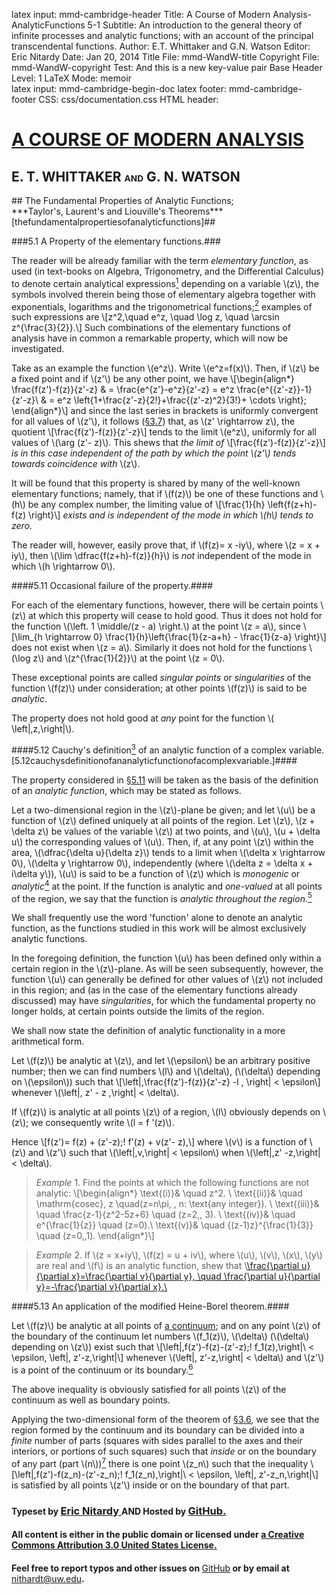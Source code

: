latex input:	mmd-cambridge-header
Title:	A Course of Modern Analysis-AnalyticFunctions 5-1 
Subtitle:	An introduction to the general theory of
	infinite processes and analytic functions;
	with an account of the principal
	transcendental functions.
Author:	E.T. Whittaker and G.N. Watson
Editor:	Eric Nitardy
Date:	Jan 20, 2014
Title File:	mmd-WandW-title
Copyright File:	mmd-WandW-copyright
Test:	And this is a new key-value pair
Base Header Level:	1
LaTeX Mode:	memoir  
latex input:	mmd-cambridge-begin-doc 
latex footer:	mmd-cambridge-footer
CSS:	css/documentation.css
HTML header:	<script type="text/javascript"
	src="https://cdn.mathjax.org/mathjax/latest/MathJax.js?config=TeX-AMS_HTML-full"></script>
	<script type="text/javascript" src="js/showhide.js"></script>
	<script type="text/javascript" src="js/mathjaxend.js"></script>


<div id="header"><h1><a href="CMA00-Front.html">A COURSE OF MODERN<span>&nbsp;</span>ANALYSIS</a></h1><h2>E. T. WHITTAKER <span style="font-size:65%;">AND</span> G.<span>&nbsp;</span>N.<span>&nbsp;</span>WATSON</h2></div>

<div markdown=1 id="content">
<div markdown=1 class="contenttext">
## The Fundamental Properties of Analytic<span>&nbsp;</span>Functions; <br>***Taylor's,<span>&nbsp;</span>Laurent's and Liouville's<span>&nbsp;</span>Theorems***[thefundamentalpropertiesofanalyticfunctions]##

###5.1 A Property of the elementary functions.###

[^analyticfuncyions,+3]: The reader will observe that this is not the sense in which the term function is defined ([§3.1](CMA03-1-ContinuousFnsMN.html#thedependenceofonecomplexnumberonanother)) in this work. Thus e.g. \\(x - iy\\) and \\(\left| \,z\,  \right|\\) are functions of \\(z \,( = x + iy)\\) in the sense of [§3.1](CMA03-1-ContinuousFns.html#thedependenceofonecomplexnumberonanother), but are not elementary functions of the type under consideration.

The reader will be already familiar with the term *elementary function*, as 
used (in text-books on Algebra, Trigonometry, and the Differential Calculus) 
to denote certain analytical expressions[^analyticfuncyions,+3] depending on a variable \\(z\\), the 
symbols involved therein being those of elementary algebra together with 
exponentials, logarithms and the trigonometrical functions;[^appendix,-3] examples of such 
expressions are 
\\[z^2,\quad e^z, \quad \log z, \quad \arcsin z^{\frac{3}{2}}.\\] 
Such combinations of the elementary functions of analysis have in common 
a remarkable property, which will now be investigated. 

[^appendix,-3]: *Editor's Note*: Exponentials, logarithms and the trigonometrical functions are defined and their fundamental properties derived in the [Appendix](CMA24-Appendix-I-LogrithmAndExponential.html).

Take as an example the function \\(e^z\\). 
Write \\(e^z=f(x)\\). Then, if \\(z\\) be a fixed point and if \\(z'\\) be any other point, we have 
\\[\begin{align*}
\frac{f(z')-f(z)}{z'-z} & = \frac{e^{z'}-e^z}{z'-z} = e^z \frac{e^{\{z'-z\}}-1}{z'-z}\\
& = e^z \left\{1+\frac{z'-z}{2!}+\frac{(z'-z)^2}{3!}+ \cdots \right\};
\end{align*}\\]
and since the last series in brackets is uniformly convergent for all values of 
\\(z'\\), it follows ([§3.7](CMA03-4-PowerSeries.html#3.7uniformityofconvergenceofpowerseries.)) that, as \\(z' \rightarrow z\\), the quotient 
\\[\frac{f(z')-f(z)}{z'-z}\\]
tends to the limit \\(e^z\\), uniformly for all values of \\(\arg (z'- z)\\). 
This shews that *the limit of* 
\\[\frac{f(z')-f(z)}{z'-z}\\]
*is in this case independent of the path by which the point \\(z'\\) tends towards 
coincidence with* \\(z\\). 

It will be found that this property is shared by many of the well-known 
elementary functions; namely, that if \\(f(z)\\) be one of these functions and \\(h\\) be any complex number, the limiting value of 
\\[\frac{1}{h} \left\{f(z+h)-f(z) \right\}\\]
*exists and is independent of the mode in which \\(h\\) tends to zero.*

The reader will, however, easily prove that, if \\(f(z)= x -iy\\), where \\(z = x + iy\\), then \\(\lim \dfrac{f(z+h)-f(z)}{h}\\) is *not* independent of the mode in which \\(h \rightarrow 0\\). 

####5.11 Occasional failure of the property.#### 

For each of the elementary functions, however, there will be certain points 
\\(z\\) at which this property will cease to hold good. Thus it does not hold for 
the function \\(\left. 1 \middle/(z - a) \right.\\) at the point \\(z = a\\), since 
\\[\lim_{h \rightarrow 0} \frac{1}{h}\left\{\frac{1}{z-a+h} - \frac{1}{z-a} \right\}\\]
does not exist when \\(z = a\\). Similarly it does not hold for the functions \\(\log z\\) and \\(z^{\frac{1}{2}}\\) at the point \\(z = 0\\). 

These exceptional points are called *singular points* or *singularities* of the 
function \\(f(z)\\) under consideration; at other points \\(f(z)\\) is said to be *analytic*. 

The property does not hold good at *any* point for the function \\( \left|\,z\,\right|\\). 

####5.12 Cauchy's definition[^cauchysmemoir,-2] of an analytic function of a complex variable. [5.12cauchysdefinitionofananalyticfunctionofacomplexvariable.]####

[^cauchysmemoir,-2]: See the memoir cited in [§5.2](CMA05-2-CauchysTheorem.html#5.2cauchystheoremontheintegralofafunctionroundacontour.) (1st margin note).

The property considered in [§5.11](#5.11occasionalfailureoftheproperty.) will be taken as the basis of the definition of an *analytic function*, which may be stated as follows. 

[^analytic,-3]: The words 'regular' and 'holomorphic' are sometimes used. A distinction has been made by Borel between 'monogenic' and 'analytic' functions in the case of functions with an infinite number of singularities. See [§5.51](CMA05-4-AnalyticContinuation.html#). <br><br>*Editor's Note*: Modern usage is slightly different: a complex function is *analytic, holomorphic (or regular) at a point \\(z\\)* if it is differentiable in a open neighborhood of \\(z\\) and is *holomorphic on set \\(S\\)* if it is holomorphic at every point of an open set containing \\(S\\).

Let a two-dimensional region in the \\(z\\)-plane be given; and let \\(u\\) be a 
function of \\(z\\) defined uniquely at all points of the region. Let \\(z\\), \\(z + \delta z\\) be values of the variable \\(z\\) at two points, and \\(u\\), \\(u + \delta u\\) the corresponding values of \\(u\\). Then, if, at any point \\(z\\) within the area, \\(\dfrac{\delta u}{\delta z}\\) tends to a limit when \\(\delta x \rightarrow 0\\), \\(\delta y \rightarrow 0\\), independently (where \\(\delta z = \delta x + i\delta y\\)), \\(u\\) is said to be a function of \\(z\\) 
which is *monogenic* or *analytic*[^analytic,-3] at the point. If the function is analytic and *one-valued* at all points of the region, we say that the function is *analytic 
throughout the region.*[^onevalued,+3] 

[^onevalued,+3]: See [§5.2 cor. 2](CMA05-2-CauchysTheorem.html#5.2corollary2), margin note.

We shall frequently use the word 'function' alone to denote an analytic 
function, as the functions studied in this work will be almost exclusively 
analytic functions. 

In the foregoing definition, the function \\(u\\) has been defined only within 
a certain region in the \\(z\\)-plane. As will be seen subsequently, however, the 
function \\(u\\) can generally be defined for other values of \\(z\\) not included in this 
region; and (as in the case of the elementary functions already discussed) 
may have *singularities*, for which the fundamental property no longer holds, 
at certain points outside the limits of the region. 

We shall now state the definition of analytic functionality in a more 
arithmetical form. 

Let \\(f(z)\\) be analytic at \\(z\\), and let \\(\epsilon\\) be an arbitrary positive number; then we can find numbers \\(l\\) and \\(\delta\\), (\\(\delta\\) depending on \\(\epsilon\\)) such that 
\\[\left|\,\frac{f(z')-f(z)}{z'-z} -l \, \right| < \epsilon\\]
whenever \\(\left|\, z' - z \,\right| < \delta\\). 

If \\(f(z)\\) is analytic at all points \\(z\\) of a region, \\(l\\) obviously depends on \\(z\\); we consequently write \\(l = f '(z)\\). 

Hence \\[f(z')= f(z) + (z'-z)\;\! f'(z) + v(z'- z),\\] 
where \\(v\\) is a function of \\(z\\) and \\(z'\\) such that \\(\left|\,v\,\right| < \epsilon\\) when \\(\left|\,z' -z\,\right|< \delta\\). 

>*Example* 1. Find the points at which the following functions are not analytic: 
>\\[\begin{align*}
>\text{(i)}& \quad z^2.  \\  \text{(ii)}& \quad \mathrm{cosec}\, z \quad(z=n\pi, \,  n\: \text{any integer}). \\
>\text{(iii)}& \quad \frac{z-1}{z^2-5z+6} \quad (z=2,\, 3). \\  \text{(iv)}& \quad e^{\frac{1}{z}} \quad (z=0).\\
> \text{(v)}& \quad \{(z-1)z\}^{\frac{1}{3}} \quad (z=0,\,1).
>\end{align*}\\] 


>*Example* 2. If \\(z = x+iy\\), \\(f(z) = u + iv\\), where \\(u\\), \\(v\\), \\(x\\), \\(y\\) are real and \\(f\\) is an analytic function, shew that 
\\[\frac{\partial u}{\partial x}=\frac{\partial v}{\partial y}, \quad  \frac{\partial u}{\partial y}=-\frac{\partial v}{\partial x}.\\](Riemann.) 


####5.13 An application of the modified Heine-Borel theorem.####

Let \\(f(z)\\) be analytic at all points of [a continuum](CMA03-1-ContinuousFns.html#3.21continuum); and on any point \\(z\\) of the boundary of the continuum let numbers \\(f_1(z)\\), \\(\delta\\) (\\(\delta\\) depending on \\(z\\)) exist such that 
\\[\left|\,f(z')-f(z)-(z'-z)\;\! f_1(z)\,\right|\ < \epsilon\, \left|\, z'-z\,\right|\\] 
whenever \\(\left|\, z'-z\,\right| < \delta\\) and \\(z'\\) is a point of the continuum or its boundary.[^boundary,-2] 

[^boundary,-2]: We write \\(f_1(z)\\) instead of \\(f'(z)\\) as the differential coefficient might not exist when \\(z'\\) approaches \\(z\\) from outside the boundary so that \\(f_1(z)\\) is not necessarily a unique derivate.

The above inequality is obviously satisfied for all points \\(z\\) of the continuum 
as well as boundary points. 

Applying the two-dimensional form of the theorem of [§3.6](CMA03-3-Heine-Borel.html#themodifiedheine-boreltheorem.), we see that 
the region formed by the continuum and its boundary can be divided into 
a *finite* number of parts (squares with sides parallel to the axes and their 
interiors, or portions of such squares) such that *inside* or on the boundary of 
any part (part \\(n\\))[^addindex,-7] there is one point \\(z_n\\) such that the inequality 
\\[\left|\,f(z')-f(z_n)-(z'-z_n)\;\! f_1(z_n)\,\right|\ < \epsilon\, \left|\, z'-z_n\,\right|\\] 
is satisfied by all points \\(z'\\) inside or on the boundary of that part. 

[^addindex,-7]: *Editor's Note*: For clarity, I indexed the parts and the \\(z_n\\).

</div>

</div>



<div id="footer">
<h3><span style="font-size:85%;">Typeset by </span><a href="../index.html" target="_blank">Eric Nitardy </a> <span style="font-size:85%;">AND Hosted by </span><a href="https://github.com/"> GitHub.</a></h3>
<h4>All content is either in the public domain or licensed under <a href="http://creativecommons.org/licenses/by/3.0/us/">a Creative Commons Attribution 3.0 United States License.</a></h4>
<h4>Feel free to report typos and other issues on <span style="font-weight: 400;"><a href="https://github.com/CdLbB/cdlbb.github.com/tree/master/WandW">GitHub</a></span> or by email at <span style="font-weight: 400;"><a href="&#x6d;&#x61;&#x69;&#108;&#116;&#111;&#58;&#110;&#x69;&#x74;&#104;&#x61;&#114;&#100;&#x74;&#x40;&#x75;&#x77;&#46;&#101;&#x64;&#x75;">&#x6e;&#x69;&#116;&#x68;&#x61;&#114;&#100;&#x74;&#x40;&#117;&#119;&#x2e;&#101;&#x64;&#x75;</a></span>.</h4>
</div>

<div id="navaprop" class="navigation" style="visibility:hidden;" >
<h2 id="contents">Contents</h2>
<ul>
<li class="part"><a onClick="hideIt('navaprop');showIt('navfront');">FRONTMATTER</a>
  <ul>
    <li><a href="CMA00-Front.html#contents">Table of Contents</a></li>
  </ul>
</li>
<li class="part"><a onClick="hideIt('navaprop');showIt('navprocesses');">PROCESSES OF ANALYSIS</a>
  <ul>
    <li class="more"><a onClick="hideIt('navaprop');showIt('navprocesses');"> more . . . </a></li>
    <li><a href="CMA04-1-Integration.html">The Theory of Riemann Integration</a></li>
    <li><a href="#thefundamentalpropertiesofanalyticfunctions">The Properties of Analytic Functions</a>
      <ul>
	<li class="current"><a href="#5.1apropertyoftheelementaryfunctions.">A Property of Elementary Functions</a>
          <ul>
              <li  class="current"><a href="#5.11occasionalfailureoftheproperty.">Occasional failure of the property</a>
              <li  class="current"><a href="#5.12cauchysdefinitionofananalyticfunctionofacomplexvariable.">Cauchy&#8217;s definition of an analytic function</a>
              <li  class="current"><a href="#5.13anapplicationofthemodifiedheine-boreltheorem.">An application of the Heine-Borel theorem</a>
          </ul>
       </li>
        <li><a href="CMA05-2-CauchysTheorem.html#5.2cauchystheoremontheintegralofafunctionroundacontour.">Cauchy&#8217;s Theorem</a></li>
	<li><a href="CMA05-3-TaylorsTheorem.html#5.3analyticfunctionsrepresentedbyuniformlyconvergentseries.">Analytic Functions as Uniformly Convergent Series</a></li>
	<li><a href="CMA05-3-TaylorsTheorem.html#5.4taylorstheorem.">Taylor&#8217;s Theorem</a></li>
	<li><a href="CMA05-4-AnalyticContinuation.html#5.5theprocessofcontinuation.">Analytic Continuation</a></li>
       <li><a href="CMA05-5-LaurentsTheorem.html#5.6laurentstheorem.">Laurent&#8217;s Theorem</a></li>
	<li><a href="CMA05-6-ManyValuedFunctions.html#5.7many-valuedfunctions.">Many-valued Functions</a></li>
        <li><a href="CMA05-6-ManyValuedFunctions.html#references.">References</a></li>
        <li><a href="CMA05-6-ManyValuedFunctions.html#miscellaneousexamples.">Miscellaneous Examples</a></li>
      </ul>
    </li>
    <li><a href="CMA06-1-Residues.html">The Theory of Residues</a></li>
    <li class="more"><a onClick="hideIt('navaprop');showIt('navprocesses');"> more . . . </a></li>
  </ul>
</li>
<li class="part"><a onClick="hideIt('navaprop');showIt('navtranscendental');">THE TRANSCENDENTAL FUNCTIONS</a></li>
<li class="part"><a onClick="hideIt('navaprop');showIt('navback');">BACKMATTER</a> 
   <ul >
    <li ><a href="CMA24-Appendix-I-LogrithmAndExponential.html">Appendix</a></li>
  </ul>
</li>
</ul>
</div>



<div id="navfront" class="navigation" style="visibility:hidden;" >
<h2 id="contents">Contents</h2>
<ul>
<li class="part"><a>FRONTMATTER</a>
  <ul>
    <li><a href="CMA00-Front.html#acourseof">Title Page</a></li>
    <li><a href="CMA00-Front.html#cambridgeuniversitypress">Copyright</a></li>
    <li><a href="CMA00-Front.html#preface">Preface</a></li>
    <li><a href="CMA00-Front.html#editorsnote">Editor&#8217;s Note</a></li>
    <li class="toc"><a href="CMA00-Front.html#contents">Table of Contents</a></li>
  </ul>
</li>
<li class="part"><a onClick="hideIt('navfront');showIt('navprocesses');">PROCESSES OF ANALYSIS</a>  
<ul>
    <li class="more current"><a onClick="showIt('navaprop');hideIt('navfront');"> you are here . . . </a></li>
  </ul>
</li>
<li class="part"><a onClick="hideIt('navfront');showIt('navtranscendental');">THE TRANSCENDENTAL FUNCTIONS</a></li>
<li class="part"><a onClick="hideIt('navfront');showIt('navback');">BACKMATTER</a></li>
</ul>
</div>


<div id="navprocesses" class="navigation" style="visibility:hidden;" >
<h2 id="contents">Contents</h2>
<ul>
<li class="part"><a onClick="showIt('navfront');hideIt('navprocesses');">FRONTMATTER</a></li>
<li class="part"><a>PROCESSES OF ANALYSIS</a>
  <ul >
    <li><a href="CMA01-Complex.html">Complex Numbers</a></li>
    <li><a href="CMA02-1-Limits.html">The Theory of Convergence</a></li>
     <li><a href="CMA03-1-ContinuousFns.html">Continuity and Uniform Convergence</a></li>
     <li><a href="CMA04-1-Integration.html">The Theory of Riemann Integration</a></li>
     <li><a href="CMA05-1-AnalyticFunctions.html">The Properties of Analytic Functions</a></li>
     <li class="more current"><a onClick="showIt('navaprop');hideIt('navprocesses');"> you are here . . . </a></li>
     <li><a href="CMA06-1-Residues.html">The Theory of Residues</a></li>
     <li><a href="CMA07-1-ExpansionOfFunctions.html">Expanding Functions in Infinite Series</a></li>
     <li><a href="CMA08-1-AsymptoticExpansion.html">Asymptotic Expansions &amp Summability</a></li>
     <li><a href="CMA09-1-FourierSeries.html">Fourier Series &amp; Trigonometrical Series</a></li>
     <li class="notdone"><a href="whereOwhere.html">Linear Differential Equations</a></li>
     <li class="notdone"><a href="whereOwhere.html">Integral Equations</a></li>
  </ul>
</li>
<li class="part"><a onClick="hideIt('navprocesses');showIt('navtranscendental');">THE TRANSCENDENTAL FUNCTIONS</a></li>
<li class="part"><a onClick="hideIt('navprocesses');showIt('navback');">BACKMATTER</a></li>
</ul>
</div>


<div id="navtranscendental" class="navigation" style="visibility:hidden;" >
<h2 id="contents">Contents</h2>
<ul>
<li class="part"><a onClick="showIt('navfront');hideIt('navtranscendental');">FRONTMATTER</a></li>
<li class="part"><a onClick="showIt('navprocesses');hideIt('navtranscendental');">PROCESSES OF ANALYSIS</a> 
<ul>
    <li class="more current"><a onClick="showIt('navaprop');hideIt('navtranscendental');"> you are here . . . </a></li>
  </ul>
</li>
<li class="part"><a>THE TRANSCENDENTAL FUNCTIONS</a>
  <ul>
    <li class="notdone"><a href="whereOwhere.html">The Gamma Function</a></li>
    <li class="notdone"><a href="whereOwhere.html">The Zeta Function</a></li>
    <li class="notdone"><a href="whereOwhere.html">The Hypergeometric Function</a></li>
    <li class="notdone"><a href="whereOwhere.html">Legendre Functions</a></li>
    <li class="notdone"><a href="whereOwhere.html">The Confluent Hypergeometric Function</a></li>
    <li class="notdone"><a href="whereOwhere.html">Bessel Functions</a></li>
    <li class="notdone"><a href="whereOwhere.html">The Equations of Mathematical Physics</a></li>
    <li class="notdone"><a href="whereOwhere.html">Mathieu Functions</a></li>
    <li class="notdone"><a href="whereOwhere.html">Elliptic &amp; Weierstrassian Functions</a></li>
    <li class="notdone"><a href="whereOwhere.html">The Theta Functions</a></li>
    <li class="notdone"><a href="whereOwhere.html">The Jacobian Elliptic Functions</a></li>
    <li class="notdone"><a href="whereOwhere.html">Ellipsoidal Harmonics &amp; Lamé&#8217;s Equation</a></li> 
  </ul>
  </li>
<li class="part"><a onClick="hideIt('navtranscendental');showIt('navback');">BACKMATTER</a></li>
</ul>
</div>


<div id="navback" class="navigation" style="visibility:hidden;" >
<h2 id="contents">Contents</h2>
<ul>
<li class="part"><a onClick="showIt('navfront');hideIt('navback');">FRONTMATTER</a></li>
<li class="part"><a onClick="showIt('navprocesses');hideIt('navback');">PROCESSES OF ANALYSIS</a>  
<ul>
    <li class="more current"><a onClick="showIt('navaprop');hideIt('navback');"> you are here . . . </a></li>
  </ul>
</li>
<li class="part"><a onClick="showIt('navtranscendental');hideIt('navback');">THE TRANSCENDENTAL FUNCTIONS</a></li>
<li class="part"><a>BACKMATTER</a>
  <ul >
    <li ><a href="CMA24-Appendix-I-LogrithmAndExponential.html">Appendix</a></li>
    <li ><a href="whereOwhere.html">Authors Quoted</a></li>
  </ul>
</li>
</ul>
</div>



<div id="navfixedleft" class="fixedBleft">
<p><a href="CMA04-3-ComplexInt.html">&#x25C0;&#xFE0E;</a></p>
</div>

<div id="navfixedrightempty" class="fixedBright" style="visibility: visible;">
<p><a onClick="showIt('navaprop');hideIt('navfront');hideIt('navprocesses');hideIt('navtranscendental');hideIt('navback');showIt('navfixedrightlist');hideIt('navfixedrightempty');" style="float: left;">&#x25A4;</a> <a href="CMA05-2-CauchysTheorem.html" style="float: right;">&#x25B6;&#xFE0E;</a></p>
</div>

<div  id="navfixedrightlist" class="fixedBright" style="visibility: hidden;">
<p><a onClick="hideIt('navaprop');hideIt('navfront');hideIt('navprocesses');hideIt('navtranscendental');hideIt('navback');hideIt('navfixedrightlist');showIt('navfixedrightempty');" style="float: left;">&#x25A2;</a> <a href="CMA05-2-CauchysTheorem.html" style="float: right;">&#x25B6;&#xFE0E;	</a></p>
</div>